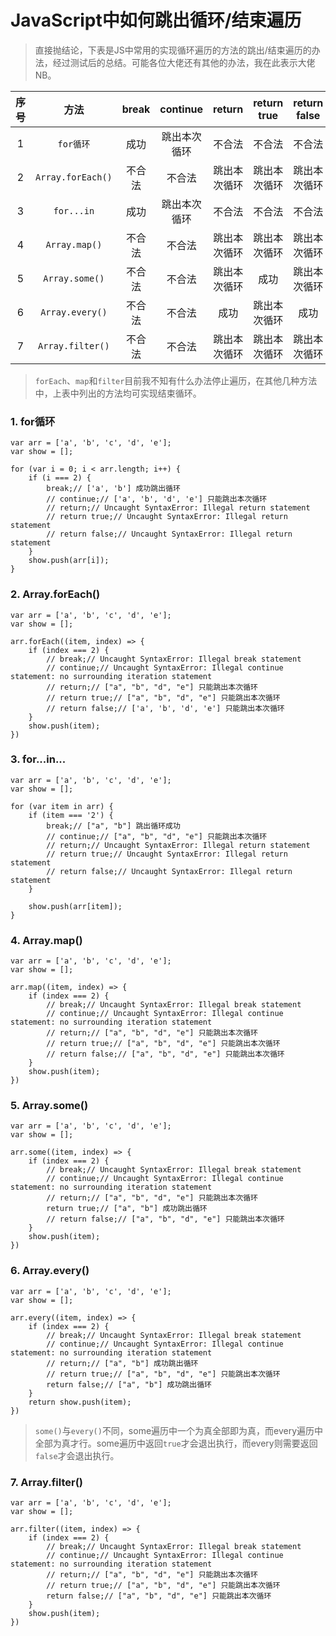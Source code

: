 # JavaScript中如何跳出循环/结束遍历

> 直接抛结论，下表是JS中常用的实现循环遍历的方法的跳出/结束遍历的办法，经过测试后的总结。可能各位大佬还有其他的办法，我在此表示大佬NB。

序号 | 方法 | break | continue | return | return true | return false | 结论
:-: | :-: | :-: | :-: | :-: | :-: | :-: | :-:
1 | ``for循环`` | 成功 | 跳出本次循环 | 不合法 | 不合法 | 不合法 | √
2 | ``Array.forEach()`` | 不合法| 不合法 | 跳出本次循环 | 跳出本次循环 | 跳出本次循环 | ×
3 | ``for...in`` | 成功 | 跳出本次循环 | 不合法 | 不合法 | 不合法 | √
4 | ``Array.map()`` | 不合法 | 不合法 | 跳出本次循环 | 跳出本次循环 | 跳出本次循环 | ×
5 | ``Array.some()`` | 不合法 | 不合法 | 跳出本次循环 | 成功 | 跳出本次循环 | √
6 | ``Array.every()`` | 不合法 | 不合法 | 成功 | 跳出本次循环 | 成功 | √
7 | ``Array.filter()`` | 不合法 | 不合法 | 跳出本次循环 | 跳出本次循环 | 跳出本次循环 | ×

> ``forEach``、``map``和``filter``目前我不知有什么办法停止遍历，在其他几种方法中，上表中列出的方法均可实现结束循环。

### 1. for循环
```
var arr = ['a', 'b', 'c', 'd', 'e'];
var show = [];

for (var i = 0; i < arr.length; i++) {
    if (i === 2) {
        break;// ['a', 'b'] 成功跳出循环
        // continue;// ['a', 'b', 'd', 'e'] 只能跳出本次循环
        // return;// Uncaught SyntaxError: Illegal return statement
        // return true;// Uncaught SyntaxError: Illegal return statement
        // return false;// Uncaught SyntaxError: Illegal return statement
    }
    show.push(arr[i]);
}
```
### 2. Array.forEach()
```
var arr = ['a', 'b', 'c', 'd', 'e'];
var show = [];

arr.forEach((item, index) => {
    if (index === 2) {
        // break;// Uncaught SyntaxError: Illegal break statement
        // continue;// Uncaught SyntaxError: Illegal continue statement: no surrounding iteration statement
        // return;// ["a", "b", "d", "e"] 只能跳出本次循环
        // return true;// ["a", "b", "d", "e"] 只能跳出本次循环
        // return false;// ['a', 'b', 'd', 'e'] 只能跳出本次循环
    }
    show.push(item);
})
```
### 3. for...in...
```
var arr = ['a', 'b', 'c', 'd', 'e'];
var show = [];

for (var item in arr) {
    if (item === '2') {
        break;// ["a", "b"] 跳出循环成功
        // continue;// ["a", "b", "d", "e"] 只能跳出本次循环
        // return;// Uncaught SyntaxError: Illegal return statement
        // return true;// Uncaught SyntaxError: Illegal return statement
        // return false;// Uncaught SyntaxError: Illegal return statement
    }

    show.push(arr[item]);
}
```
### 4. Array.map()
```
var arr = ['a', 'b', 'c', 'd', 'e'];
var show = [];

arr.map((item, index) => {
    if (index === 2) {
        // break;// Uncaught SyntaxError: Illegal break statement
        // continue;// Uncaught SyntaxError: Illegal continue statement: no surrounding iteration statement
        // return;// ["a", "b", "d", "e"] 只能跳出本次循环
        // return true;// ["a", "b", "d", "e"] 只能跳出本次循环
        // return false;// ["a", "b", "d", "e"] 只能跳出本次循环
    }
    show.push(item);
})
```
### 5. Array.some()
```
var arr = ['a', 'b', 'c', 'd', 'e'];
var show = [];

arr.some((item, index) => {
    if (index === 2) {
        // break;// Uncaught SyntaxError: Illegal break statement
        // continue;// Uncaught SyntaxError: Illegal continue statement: no surrounding iteration statement
        // return;// ["a", "b", "d", "e"] 只能跳出本次循环
        return true;// ["a", "b"] 成功跳出循环
        // return false;// ["a", "b", "d", "e"] 只能跳出本次循环
    }
    show.push(item);
})
```
### 6. Array.every()
```
var arr = ['a', 'b', 'c', 'd', 'e'];
var show = [];

arr.every((item, index) => {
    if (index === 2) {
        // break;// Uncaught SyntaxError: Illegal break statement
        // continue;// Uncaught SyntaxError: Illegal continue statement: no surrounding iteration statement
        // return;// ["a", "b"] 成功跳出循环
        // return true;// ["a", "b", "d", "e"] 只能跳出本次循环
        return false;// ["a", "b"] 成功跳出循环
    }
    return show.push(item);
})
```
> ``some()``与``every()``不同，some遍历中一个为真全部即为真，而every遍历中全部为真才行。some遍历中返回``true``才会退出执行，而every则需要返回``false``才会退出执行。

### 7. Array.filter()
```
var arr = ['a', 'b', 'c', 'd', 'e'];
var show = [];

arr.filter((item, index) => {
    if (index === 2) {
        // break;// Uncaught SyntaxError: Illegal break statement
        // continue;// Uncaught SyntaxError: Illegal continue statement: no surrounding iteration statement
        // return;// ["a", "b", "d", "e"] 只能跳出本次循环
        // return true;// ["a", "b", "d", "e"] 只能跳出本次循环
        return false;// ["a", "b", "d", "e"] 只能跳出本次循环
    }
    show.push(item);
})
```